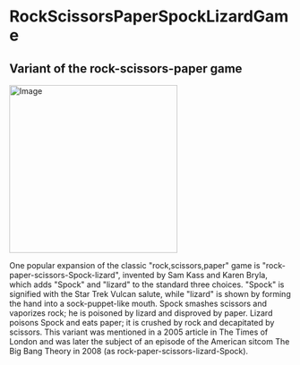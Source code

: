 # RockScissorsPaperSpockLizardGame

## Variant of the rock-scissors-paper game

<img height="300" src="C:\Users\ktsek\OneDrive\Documents\GitHub\RockScissorsPaperSpockLizardGame\800px-Pierre_ciseaux_feuille_lézard_spock_aligned.jpeg" title="Image" width="300"/>

One popular expansion of the classic "rock,scissors,paper" game is "rock-paper-scissors-Spock-lizard", invented by Sam Kass and Karen Bryla, which adds "Spock" and "lizard" to the standard three choices. "Spock" is signified with the Star Trek Vulcan salute, while "lizard" is shown by forming the hand into a sock-puppet-like mouth.
Spock smashes scissors and vaporizes rock; he is poisoned by lizard and disproved by paper.
Lizard poisons Spock and eats paper; it is crushed by rock and decapitated by scissors.
This variant was mentioned in a 2005 article in The Times of London and was later the subject of an episode of the American sitcom The Big Bang Theory in 2008 (as rock-paper-scissors-lizard-Spock).
